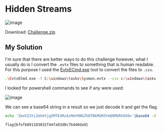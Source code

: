 # Hidden Streams


![image](https://github.com/user-attachments/assets/cd2f27da-cee4-4c96-acef-0af076b411a2)

Download: [Challenge.zip](https://raw.githubusercontent.com/LazyTitan33/CTF-Writeups/refs/heads/main/Huntress-CTF-2024/challenge-files/challenge-hidden-streams.zip)

## My Solution

I'm sure that there are better ways to do this challenge however, what I usually do is I convert the `.evtx` files to something that is human readable. For this purpose I used the [EvtxECmd.exe](https://github.com/EricZimmerman/evtx) tool to convert the files to `.csv`.  

```bash
.\EvtxECmd.exe -f C:\windows\tasks\Sysmon.evtx --csv c:\windows\tasks --csvf system.csv
```

I looked for powershell commands to see if any were used:  

![image](https://github.com/user-attachments/assets/333b500d-1fc4-4a00-aaec-e485b2bf4395)

We can see a base64 string in a result so we just decode it and get the flag.

```bash
echo 'ZmxhZ3tiZmVmYjg5MTE4MzAzMmY0NGZhOTNkMGM3YmQ0MGRhOX0='|base64 -d
```
                                       
`flag{bfefb891183032f44fa93d0c7bd40da9}`
